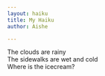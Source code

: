 ```yaml
---
layout: haiku
title: My Haiku 
author: Aishe 

---
```


The clouds are rainy <br>
The sidewalks are wet and cold <br>
Where is the icecream? <br>

